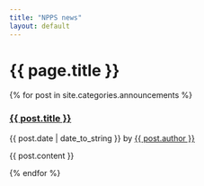 ```yaml
---
title: "NPPS news"
layout: default
---
```


<h1>{{ page.title }}</h1>

<div>

</div>

<div class="row">

{% for post in site.categories.announcements %}

<div class="blog-post">
<h3 class="blog-post-title"><a href="{{ post.url }}">{{ post.title }}</a></h3>
<p class="blog-post-meta">{{ post.date | date_to_string }} by <a href="{{ post.url }}">{{ post.author }}</a></p>

{{ post.content  }}

</div>

{% endfor %}

</div>
